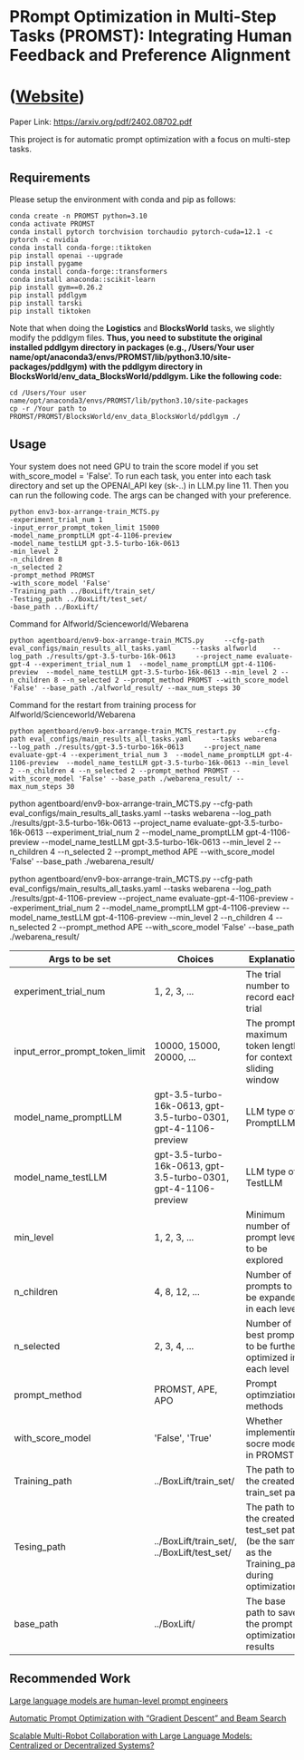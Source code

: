# PRompt Optimization in Multi-Step Tasks (PROMST): Integrating Human Feedback and Preference Alignment
# ([Website](https://yongchao98.github.io/MIT-REALM-PROMST/))
Paper Link: https://arxiv.org/pdf/2402.08702.pdf

This project is for automatic prompt optimization with a focus on multi-step tasks.

## Requirements
Please setup the environment with conda and pip as follows:
```
conda create -n PROMST python=3.10
conda activate PROMST
conda install pytorch torchvision torchaudio pytorch-cuda=12.1 -c pytorch -c nvidia
conda install conda-forge::tiktoken
pip install openai --upgrade
pip install pygame
conda install conda-forge::transformers
conda install anaconda::scikit-learn
pip install gym==0.26.2
pip install pddlgym
pip install tarski
pip install tiktoken
```
Note that when doing the **Logistics** and **BlocksWorld** tasks, we slightly modify the pddlgym files. **Thus, you need to substitute the original installed pddlgym directory in packages (e.g., /Users/Your user name/opt/anaconda3/envs/PROMST/lib/python3.10/site-packages/pddlgym) with the pddlgym directory in BlocksWorld/env_data_BlocksWorld/pddlgym. Like the following code:** 
```
cd /Users/Your user name/opt/anaconda3/envs/PROMST/lib/python3.10/site-packages
cp -r /Your path to PROMST/PROMST/BlocksWorld/env_data_BlocksWorld/pddlgym ./
```

## Usage
Your system does not need GPU to train the score model if you set with_score_model = 'False'. To run each task, you enter into each task directory and set up the OPENAI_API key (sk-..) in LLM.py line 11. Then you can run the following code. The args can be changed with your preference.
```
python env3-box-arrange-train_MCTS.py
-experiment_trial_num 1
-input_error_prompt_token_limit 15000
-model_name_promptLLM gpt-4-1106-preview
-model_name_testLLM gpt-3.5-turbo-16k-0613
-min_level 2
-n_children 8
-n_selected 2
-prompt_method PROMST
-with_score_model 'False'
-Training_path ../BoxLift/train_set/
-Testing_path ../BoxLift/test_set/
-base_path ../BoxLift/
```

Command for Alfworld/Scienceworld/Webarena
```
python agentboard/env9-box-arrange-train_MCTS.py     --cfg-path eval_configs/main_results_all_tasks.yaml     --tasks alfworld    --log_path ./results/gpt-3.5-turbo-16k-0613     --project_name evaluate-gpt-4 --experiment_trial_num 1  --model_name_promptLLM gpt-4-1106-preview  --model_name_testLLM gpt-3.5-turbo-16k-0613 --min_level 2 --n_children 8 --n_selected 2 --prompt_method PROMST --with_score_model 'False' --base_path ./alfworld_result/ --max_num_steps 30
```

Command for the restart from training process for Alfworld/Scienceworld/Webarena
```
python agentboard/env9-box-arrange-train_MCTS_restart.py     --cfg-path eval_configs/main_results_all_tasks.yaml     --tasks webarena    --log_path ./results/gpt-3.5-turbo-16k-0613     --project_name evaluate-gpt-4 --experiment_trial_num 3  --model_name_promptLLM gpt-4-1106-preview  --model_name_testLLM gpt-3.5-turbo-16k-0613 --min_level 2 --n_children 4 --n_selected 2 --prompt_method PROMST --with_score_model 'False' --base_path ./webarena_result/ --max_num_steps 30
```

python agentboard/env9-box-arrange-train_MCTS.py     --cfg-path eval_configs/main_results_all_tasks.yaml     --tasks webarena    --log_path ./results/gpt-3.5-turbo-16k-0613     --project_name evaluate-gpt-3.5-turbo-16k-0613 --experiment_trial_num 2  --model_name_promptLLM gpt-4-1106-preview  --model_name_testLLM gpt-3.5-turbo-16k-0613 --min_level 2 --n_children 4 --n_selected 2 --prompt_method APE --with_score_model 'False' --base_path ./webarena_result/

python agentboard/env9-box-arrange-train_MCTS.py     --cfg-path eval_configs/main_results_all_tasks.yaml     --tasks webarena    --log_path ./results/gpt-4-1106-preview     --project_name evaluate-gpt-4-1106-preview --experiment_trial_num 2  --model_name_promptLLM gpt-4-1106-preview  --model_name_testLLM gpt-4-1106-preview --min_level 2 --n_children 4 --n_selected 2 --prompt_method APE --with_score_model 'False' --base_path ./webarena_result/

| Args to be set | Choices | Explanation |
| --------------- | --------------- | --------------- |
| experiment_trial_num | 1, 2, 3, ... | The trial number to record each trial |
| input_error_prompt_token_limit | 10000, 15000, 20000, ... | The prompt maximum token length for context sliding window |
| model_name_promptLLM | gpt-3.5-turbo-16k-0613, gpt-3.5-turbo-0301, gpt-4-1106-preview | LLM type of PromptLLM |
| model_name_testLLM | gpt-3.5-turbo-16k-0613, gpt-3.5-turbo-0301, gpt-4-1106-preview | LLM type of TestLLM |
| min_level | 1, 2, 3, ... | Minimum number of prompt levels to be explored |
| n_children | 4, 8, 12, ... | Number of prompts to be expanded in each level |
| n_selected | 2, 3, 4, ... | Number of best prompts to be further optimized in each level |
| prompt_method | PROMST, APE, APO | Prompt optimziation methods |
| with_score_model | 'False', 'True' | Whether implementing socre model in PROMST |
| Training_path | ../BoxLift/train_set/ | The path to the created train_set path |
| Tesing_path | ../BoxLift/train_set/, ../BoxLift/test_set/ | The path to the created test_set path (be the same as the Training_path during optimization) |
| base_path | ../BoxLift/ | The base path to save the prompt optimization results |

## Recommended Work

[Large language models are human-level prompt engineers](https://arxiv.org/abs/2211.01910)

[Automatic Prompt Optimization with “Gradient Descent” and Beam Search](https://arxiv.org/abs/2305.03495)

[Scalable Multi-Robot Collaboration with Large Language Models: Centralized or Decentralized Systems?](https://yongchao98.github.io/MIT-REALM-Multi-Robot/)
